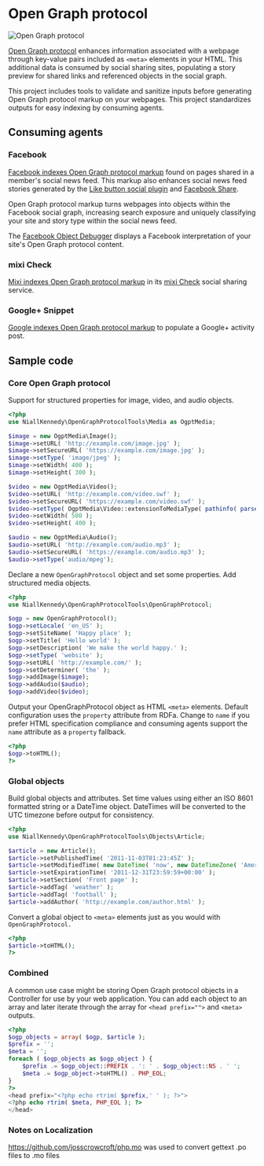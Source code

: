 # Open Graph protocol

![Open Graph protocol](http://ogp.me/open_graph_protocol_logo.png "Open Graph protocol logo")

[Open Graph protocol](http://ogp.me/ "Open Graph protocol community site") enhances information associated with a webpage through key-value pairs included as `<meta>` elements in your HTML. This additional data is consumed by social sharing sites, populating a story preview for shared links and referenced objects in the social graph.

This project includes tools to validate and sanitize inputs before generating Open Graph protocol markup on your webpages. This project standardizes outputs for easy indexing by consuming agents.

## Consuming agents

### Facebook

[Facebook indexes Open Graph protocol markup](http://developers.facebook.com/docs/opengraph/ "Facebook Open Graph protocol") found on pages shared in a member's social news feed. This markup also enhances social news feed stories generated by the [Like button social plugin](http://developers.facebook.com/docs/reference/plugins/like/ "Facebook Like button") and [Facebook Share](http://developers.facebook.com/docs/share/).

Open Graph protocol markup turns webpages into objects within the Facebook social graph, increasing search exposure and uniquely classifying your site and story type within the social news feed.

The [Facebook Object Debugger](http://developers.facebook.com/tools/debug) displays a Facebook interpretation of your site's Open Graph protocol content.

### mixi Check

[Mixi indexes Open Graph protocol markup](http://groups.google.com/group/open-graph-protocol/browse_thread/thread/356d722abf70001d/397ec334ca87f122 "mixi Check Open Graph protocol Google Group announcement") in its [mixi Check](http://developer.mixi.co.jp/connect/mixi_graph_api/mixi_io_spec_top/check-api/) social sharing service.

### Google+ Snippet

[Google indexes Open Graph protocol markup](https://developers.google.com/+/plugins/+1button/#plus-snippet) to populate a Google+ activity post.

## Sample code

### Core Open Graph protocol

Support for structured properties for image, video, and audio objects.

```php
<?php
use NiallKennedy\OpenGraphProtocolTools\Media as OgptMedia;

$image = new OgptMedia\Image();
$image->setURL( 'http://example.com/image.jpg' );
$image->setSecureURL( 'https://example.com/image.jpg' );
$image->setType( 'image/jpeg' );
$image->setWidth( 400 );
$image->setHeight( 300 );

$video = new OgptMedia\Video();
$video->setURL( 'http://example.com/video.swf' );
$video->setSecureURL( 'https://example.com/video.swf' );
$video->setType( OgptMedia\Video::extensionToMediaType( pathinfo( parse_url( $video->getURL(), PHP_URL_PATH ), PATHINFO_EXTENSION ) ) );
$video->setWidth( 500 );
$video->setHeight( 400 );

$audio = new OgptMedia\Audio();
$audio->setURL( 'http://example.com/audio.mp3' );
$audio->setSecureURL( 'https://example.com/audio.mp3' );
$audio->setType('audio/mpeg');
```

Declare a new `OpenGraphProtocol` object and set some properties. Add structured media objects.

```php
<?php
use NiallKennedy\OpenGraphProtocolTools\OpenGraphProtocol;

$ogp = new OpenGraphProtocol();
$ogp->setLocale( 'en_US' );
$ogp->setSiteName( 'Happy place' );
$ogp->setTitle( 'Hello world' );
$ogp->setDescription( 'We make the world happy.' );
$ogp->setType( 'website' );
$ogp->setURL( 'http://example.com/' );
$ogp->setDeterminer( 'the' );
$ogp->addImage($image);
$ogp->addAudio($audio);
$ogp->addVideo($video);
```

Output your OpenGraphProtocol object as HTML `<meta>` elements. Default configuration uses the `property` attribute from RDFa. Change to `name` if you prefer HTML specification compliance and consuming agents support the `name` attribute as a `property` fallback.

```php
<?php
$ogp->toHTML();
?>
```

### Global objects

Build global objects and attributes. Set time values using either an ISO 8601 formatted string or a DateTime object. DateTimes will be converted to the UTC timezone before output for consistency.

```php
<?php
use NiallKennedy\OpenGraphProtocolTools\Objects\Article;

$article = new Article();
$article->setPublishedTime( '2011-11-03T01:23:45Z' );
$article->setModifiedTime( new DateTime( 'now', new DateTimeZone( 'America/Los_Angeles' ) ) );
$article->setExpirationTime( '2011-12-31T23:59:59+00:00' );
$article->setSection( 'Front page' );
$article->addTag( 'weather' );
$article->addTag( 'football' );
$article->addAuthor( 'http://example.com/author.html' );
```

Convert a global object to `<meta>` elements just as you would with `OpenGraphProtocol.`

```php
<?php
$article->toHTML();
?>
```

### Combined

A common use case might be storing Open Graph protocol objects in a Controller for use by your web application. You can add each object to an array and later iterate through the array for `<head prefix="">` and `<meta>` outputs.

```php
<?php
$ogp_objects = array( $ogp, $article );
$prefix = '';
$meta = '';
foreach ( $ogp_objects as $ogp_object ) {
    $prefix .= $ogp_object::PREFIX . ': ' . $ogp_object::NS . ' ';
    $meta .= $ogp_object->toHTML() . PHP_EOL;
}
?>
<head prefix="<?php echo rtrim( $prefix,' ' ); ?>">
<?php echo rtrim( $meta, PHP_EOL ); ?>
</head>
```

### Notes on Localization

https://github.com/josscrowcroft/php.mo was used to convert gettext .po files to .mo files